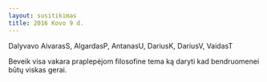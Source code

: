 ```yaml
---
layout: susitikimas
title: 2016 Kovo 9 d.
---
```

Dalyvavo AivarasS, AlgardasP, AntanasU, DariusK, DariusV, VaidasT


Beveik visa vakara praplepėjom filosofine tema ką daryti kad bendruomenei būtų viskas gerai.



